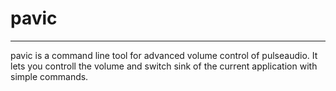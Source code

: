 # pavic
---
pavic is a command line tool for advanced volume control of pulseaudio. It lets you controll the volume and switch sink of the current application with simple commands.
